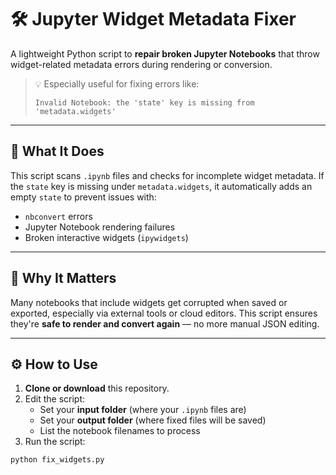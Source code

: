 # 🛠️ Jupyter Widget Metadata Fixer

A lightweight Python script to **repair broken Jupyter Notebooks** that throw widget-related metadata errors during rendering or conversion.

> 💡 Especially useful for fixing errors like:
>
> ```
> Invalid Notebook: the 'state' key is missing from 'metadata.widgets'
> ```

---

## 🚀 What It Does

This script scans `.ipynb` files and checks for incomplete widget metadata. If the `state` key is missing under `metadata.widgets`, it automatically adds an empty `state` to prevent issues with:

- `nbconvert` errors
- Jupyter Notebook rendering failures
- Broken interactive widgets (`ipywidgets`)

---

## 🧩 Why It Matters

Many notebooks that include widgets get corrupted when saved or exported, especially via external tools or cloud editors. This script ensures they're **safe to render and convert again** — no more manual JSON editing.

---

## ⚙️ How to Use

1. **Clone or download** this repository.
2. Edit the script:
   - Set your **input folder** (where your `.ipynb` files are)
   - Set your **output folder** (where fixed files will be saved)
   - List the notebook filenames to process
3. Run the script:

```bash
python fix_widgets.py
